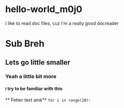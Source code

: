 # hello-world_m0j0
I like to read doc files, cuz i'm a really good docreader
# Sub Breh
## Lets go little smaller 
### Yeah a little bit more
#### i try to be familiar with this
** Fetter text amk**
	` for i in range(20): 	`
